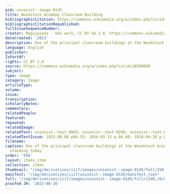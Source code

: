 ```yaml
---
pid: unionist--image-0145
title: Woodstock Academy Classroom Building
bibliographicCitation: https://commons.wikimedia.org/w/index.php?curid=28500690
bibliographicCitationRepublished: 
fullIssueSequenceNumber: 
creator: Magicpiano - Own work, CC BY-SA 3.0, https://commons.wikimedia.org/w/index.php?curid=28500690
dateCreated: '2013'
description: One of the principal classroom buildings at the Woodstock Academy
language: English
publisher: 
IsPartOf: 
rights: CC BY 2.0
source: https://commons.wikimedia.org/w/index.php?curid=28500690
subject: 
type: image
category: Image
articleType: 
volume: 
issue: 
transcription: 
scholarlyNotes: 
commentary: 
relatedPeople: 
featured: 
repeated: 
relatedImage: 
relatedText: unionist--text-0069; unionist--text-0296; unionist--text-0351
relatedTextIssue: 1833-08-08 p04.55; 1834-03-13 p.04.60; 1834-04-10 p.03.51
filename: 
caption: One of the principal classroom buildings at the Woodstock Academy, still
  standing today.
order: '556'
layout: items_item
collection: items
thumbnail: "/img/derivatives/iiif/images/unionist--image-0145/full/250,/0/default.jpg"
manifest: "/img/derivatives/iiif/unionist--image-0145/manifest.json"
full: "/img/derivatives/iiif/images/unionist--image-0145/full/1140,/0/default.jpg"
proofed JR: '2023-08-26'
---
```

